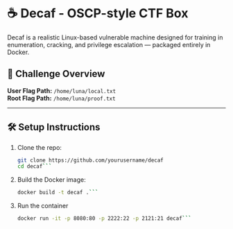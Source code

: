 # ☕ Decaf - OSCP-style CTF Box

Decaf is a realistic Linux-based vulnerable machine designed for training in enumeration, cracking, and privilege escalation — packaged entirely in Docker.

## 🧩 Challenge Overview

**User Flag Path:** `/home/luna/local.txt`  
**Root Flag Path:** `/home/luna/proof.txt`

---

## 🛠 Setup Instructions

1. Clone the repo:
   ```bash
   git clone https://github.com/yourusername/decaf
   cd decaf```

2. Build the Docker image:
   ```bash
   docker build -t decaf .```
   
3. Run the container
   ```bash
   docker run -it -p 8080:80 -p 2222:22 -p 2121:21 decaf```
